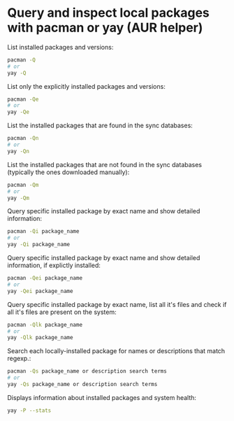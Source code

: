 # Query and inspect local packages with pacman or yay (AUR helper)

List installed packages and versions:

```sh
pacman -Q
# or
yay -Q
```

List only the explicitly installed packages and versions:

```sh
pacman -Qe
# or
yay -Qe
```

List the installed packages that are found in the sync databases:

```sh
pacman -Qn
# or
yay -Qn
```

List the installed packages that are not found in the sync databases (typically the ones downloaded manually):

```sh
pacman -Qm
# or
yay -Qm
```

Query specific installed package by exact name and show detailed information:

```sh
pacman -Qi package_name
# or
yay -Qi package_name
```

Query specific installed package by exact name and show detailed information, if explictly installed:

```sh
pacman -Qei package_name
# or
yay -Qei package_name
```

Query specific installed package by exact name, list all it's files and check if all it's files are present on the system:

```sh
pacman -Qlk package_name
# or
yay -Qlk package_name
```

Search each locally-installed package for names or descriptions that match regexp.:

```sh
pacman -Qs package_name or description search terms
# or
yay -Qs package_name or description search terms
```

Displays information about installed packages and system health:

```sh
yay -P --stats
```
